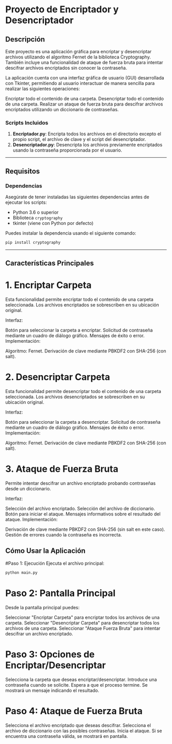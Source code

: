 # Proyecto de Encriptador y Desencriptador

## Descripción
Este proyecto es una aplicación gráfica para encriptar y desencriptar archivos utilizando el algoritmo Fernet de la biblioteca Cryptography. También incluye una funcionalidad de ataque de fuerza bruta para intentar descifrar archivos encriptados sin conocer la contraseña.

La aplicación cuenta con una interfaz gráfica de usuario (GUI) desarrollada con Tkinter, permitiendo al usuario interactuar de manera sencilla para realizar las siguientes operaciones:

Encriptar todo el contenido de una carpeta.
Desencriptar todo el contenido de una carpeta.
Realizar un ataque de fuerza bruta para descifrar archivos encriptados utilizando un diccionario de contraseñas.

### Scripts Incluidos
1. **Encriptador.py**: Encripta todos los archivos en el directorio excepto el propio script, el archivo de clave y el script del desencriptador.
2. **Desencriptador.py**: Desencripta los archivos previamente encriptados usando la contraseña proporcionada por el usuario.

---

## Requisitos
### Dependencias
Asegúrate de tener instaladas las siguientes dependencias antes de ejecutar los scripts:

- Python 3.6 o superior
- Biblioteca `cryptography`
- tkinter (viene con Python por defecto)


Puedes instalar la dependencia usando el siguiente comando:

```bash
pip install cryptography
```

---
## Características Principales

# 1. Encriptar Carpeta
Esta funcionalidad permite encriptar todo el contenido de una carpeta seleccionada. Los archivos encriptados se sobrescriben en su ubicación original.

Interfaz:

Botón para seleccionar la carpeta a encriptar.
Solicitud de contraseña mediante un cuadro de diálogo gráfico.
Mensajes de éxito o error.
Implementación:

Algoritmo: Fernet.
Derivación de clave mediante PBKDF2 con SHA-256 (con salt).

# 2. Desencriptar Carpeta
Esta funcionalidad permite desencriptar todo el contenido de una carpeta seleccionada. Los archivos desencriptados se sobrescriben en su ubicación original.

Interfaz:

Botón para seleccionar la carpeta a desencriptar.
Solicitud de contraseña mediante un cuadro de diálogo gráfico.
Mensajes de éxito o error.
Implementación:

Algoritmo: Fernet.
Derivación de clave mediante PBKDF2 con SHA-256 (con salt).

# 3. Ataque de Fuerza Bruta
Permite intentar descifrar un archivo encriptado probando contraseñas desde un diccionario.

Interfaz:

Selección del archivo encriptado.
Selección del archivo de diccionario.
Botón para iniciar el ataque.
Mensajes informativos sobre el resultado del ataque.
Implementación:

Derivación de clave mediante PBKDF2 con SHA-256 (sin salt en este caso).
Gestión de errores cuando la contraseña es incorrecta.

## Cómo Usar la Aplicación
#Paso 1: Ejecución
Ejecuta el archivo principal:

```bash
python main.py
```
# Paso 2: Pantalla Principal
Desde la pantalla principal puedes:

Seleccionar "Encriptar Carpeta" para encriptar todos los archivos de una carpeta.
Seleccionar "Desencriptar Carpeta" para desencriptar todos los archivos de una carpeta.
Seleccionar "Ataque Fuerza Bruta" para intentar descifrar un archivo encriptado.

# Paso 3: Opciones de Encriptar/Desencriptar
Selecciona la carpeta que deseas encriptar/desencriptar.
Introduce una contraseña cuando se solicite.
Espera a que el proceso termine. Se mostrará un mensaje indicando el resultado.

# Paso 4: Ataque de Fuerza Bruta
Selecciona el archivo encriptado que deseas descifrar.
Selecciona el archivo de diccionario con las posibles contraseñas.
Inicia el ataque.
Si se encuentra una contraseña válida, se mostrará en pantalla.
